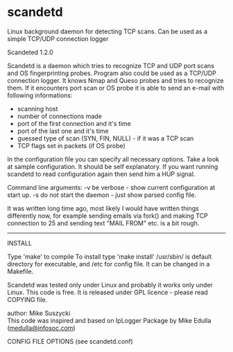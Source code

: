 # scandetd
Linux background daemon for detecting TCP scans. Can be used as a simple TCP/UDP connection logger

Scandeted 1.2.0
 
Scandetd is a daemon which tries to recognize TCP and UDP port scans 
and OS fingerprinting probes. Program also could be used as a TCP/UDP
connection logger.
It knows Nmap and Queso probes and tries to recognize them.
If it encounters port scan or OS probe  it is able to send an e-mail 
with following informations:
  
  - scanning host  
  - number of connections made
  - port of the first connection and it's time
  - port of the last one and it's time
  - guessed type of scan (SYN, FIN, NULL) - if it was a TCP scan 
  - TCP flags set in packets (if OS probe)

In the configuration file you can specify all necessary options.
Take a look at sample configuration. It should be self explanatory. 
If you want running scandetd to read configuration again then send him
a HUP signal.

Command line arguments:
-v	be verbose - show current configuration at start up.
-s 	do _not_ start the daemon - just show parsed config file.

It was written long time ago, most likely I would have written things differently now,
for example sending emails via fork() and making TCP connection to 25 and sending
text "MAIL FROM" etc. is a bit rough.

----------------------------------------------------------------------
INSTALL
 
Type 'make' to compile
To install type 'make install' 
/usr/sbin/ is default directory for executable, and /etc for config file.
It can be changed in a Makefile.

Scandetd was tested only under Linux and probably it works only under Linux.
This code is free.
It is released under GPL licence - please read COPYING file.

author: Mike Suszycki	
This code was inspired and based on IpLogger Package 
by Mike Edulla (medulla@infosoc.com) 

CONFIG FILE OPTIONS (see scandetd.conf)


